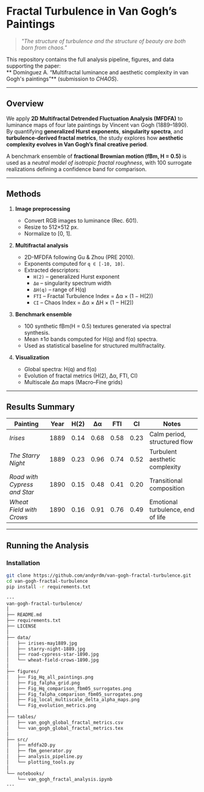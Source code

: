 #  Fractal Turbulence in Van Gogh’s Paintings

> *"The structure of turbulence and the structure of beauty are both born from chaos."*  

This repository contains the full analysis pipeline, figures, and data supporting the paper:  
** Domínguez A. “Multifractal luminance and aesthetic complexity in van Gogh's paintings”** (submission to *CHAOS*).

---

##  Overview

We apply **2D Multifractal Detrended Fluctuation Analysis (MFDFA)** to luminance maps of four late paintings by Vincent van Gogh (1889–1890).  
By quantifying **generalized Hurst exponents**, **singularity spectra**, and **turbulence-derived fractal metrics**, the study explores how **aesthetic complexity evolves in Van Gogh’s final creative period**.

A benchmark ensemble of **fractional Brownian motion (fBm, H = 0.5)** is used as a *neutral model of isotropic fractal roughness*, with 100 surrogate realizations defining a confidence band for comparison.

---

## Methods

1. **Image preprocessing**
   - Convert RGB images to luminance (Rec. 601).
   - Resize to 512×512 px.
   - Normalize to [0, 1].

2. **Multifractal analysis**
   - 2D-MFDFA following Gu & Zhou (PRE 2010).
   - Exponents computed for `q ∈ [-10, 10]`.
   - Extracted descriptors:
     - `H(2)` – generalized Hurst exponent  
     - `Δα` – singularity spectrum width  
     - `ΔH(q)` – range of H(q)  
     - `FTI` – Fractal Turbulence Index = Δα × (1 − H(2))  
     - `CI` – Chaos Index = Δα × ΔH × (1 − H(2))

3. **Benchmark ensemble**
   - 100 synthetic fBm(H = 0.5) textures generated via spectral synthesis.
   - Mean ±1σ bands computed for H(q) and f(α) spectra.
   - Used as statistical baseline for structured multifractality.

4. **Visualization**
   - Global spectra: H(q) and f(α)
   - Evolution of fractal metrics (H(2), Δα, FTI, CI)
   - Multiscale Δα maps (Macro–Fine grids)

---

## Results Summary

| Painting | Year | H(2) | Δα | FTI | CI | Notes |
|-----------|------|------|----|-----|----|-------|
| *Irises* | 1889 | 0.14 | 0.68 | 0.58 | 0.23 | Calm period, structured flow |
| *The Starry Night* | 1889 | 0.23 | 0.96 | 0.74 | 0.52 | Turbulent aesthetic complexity |
| *Road with Cypress and Star* | 1890 | 0.15 | 0.48 | 0.41 | 0.20 | Transitional composition |
| *Wheat Field with Crows* | 1890 | 0.16 | 0.91 | 0.76 | 0.49 | Emotional turbulence, end of life |

---

##  Running the Analysis

###  Installation
```bash
git clone https://github.com/andyrdm/van-gogh-fractal-turbulence.git
cd van-gogh-fractal-turbulence
pip install -r requirements.txt

---
van-gogh-fractal-turbulence/
│
├── README.md
├── requirements.txt
├── LICENSE
│
├── data/
│   ├── irises-may1889.jpg
│   ├── starry-night-1889.jpg
│   ├── road-cypress-star-1890.jpg
│   └── wheat-field-crows-1890.jpg
│
├── figures/
│   ├── Fig_Hq_all_paintings.png
│   ├── Fig_falpha_grid.png
│   ├── Fig_Hq_comparison_fbm05_surrogates.png
│   ├── Fig_falpha_comparison_fbm05_surrogates.png
│   ├── Fig_local_multiscale_delta_alpha_maps.png
│   └── Fig_evolution_metrics.png
│
├── tables/
│   ├── van_gogh_global_fractal_metrics.csv
│   └── van_gogh_global_fractal_metrics.tex
│
├── src/
│   ├── mfdfa2D.py
│   ├── fbm_generator.py
│   ├── analysis_pipeline.py
│   └── plotting_tools.py
│
└── notebooks/
    └── van_gogh_fractal_analysis.ipynb
---
